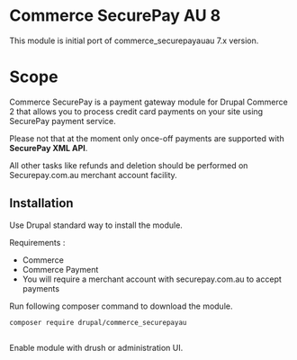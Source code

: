 # Commerce SecurePay AU 8

This module is initial port of commerce_securepayauau 7.x version.


# Scope

Commerce SecurePay is a payment gateway module for Drupal Commerce 2 that allows you to process credit card payments on your site using SecurePay payment service. 

Please not that at the moment only once-off payments are supported with **SecurePay XML API**. 

All other tasks like refunds and deletion should be performed on Securepay.com.au merchant account facility.

## Installation

Use Drupal standard way to install the module.

Requirements :
 - Commerce 
 - Commerce Payment
 - You will require a merchant account with securepay.com.au to accept payments

Run following composer command to download the module.

    composer require drupal/commerce_securepayau

## 
Enable module with drush or administration UI.
